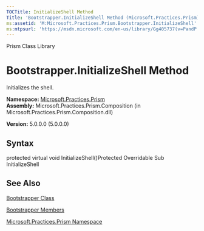 ```yaml
---
TOCTitle: InitializeShell Method
Title: 'Bootstrapper.InitializeShell Method (Microsoft.Practices.Prism)'
ms:assetid: 'M:Microsoft.Practices.Prism.Bootstrapper.InitializeShell'
ms:mtpsurl: 'https://msdn.microsoft.com/en-us/library/Gg405737(v=PandP.50)'
---
```


Prism Class Library

Bootstrapper.InitializeShell Method
=======================================

Initializes the shell.

**Namespace:** [Microsoft.Practices.Prism](https://msdn.microsoft.com/n:microsoft.practices.prism)
**Assembly:** Microsoft.Practices.Prism.Composition (in Microsoft.Practices.Prism.Composition.dll)

**Version:** 5.0.0.0 (5.0.0.0)

## Syntax


<span id="syntaxToggle"></span>protected virtual void InitializeShell()Protected Overridable Sub InitializeShell

See Also
--------


[Bootstrapper Class](https://msdn.microsoft.com/t:microsoft.practices.prism.bootstrapper)

[Bootstrapper Members](https://msdn.microsoft.com/allmembers.t:microsoft.practices.prism.bootstrapper)

[Microsoft.Practices.Prism Namespace](https://msdn.microsoft.com/n:microsoft.practices.prism)
